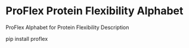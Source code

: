# ProFlex Protein Flexibility Alphabet
ProFlex Alphabet for Protein Flexibility Description

pip install proflex

